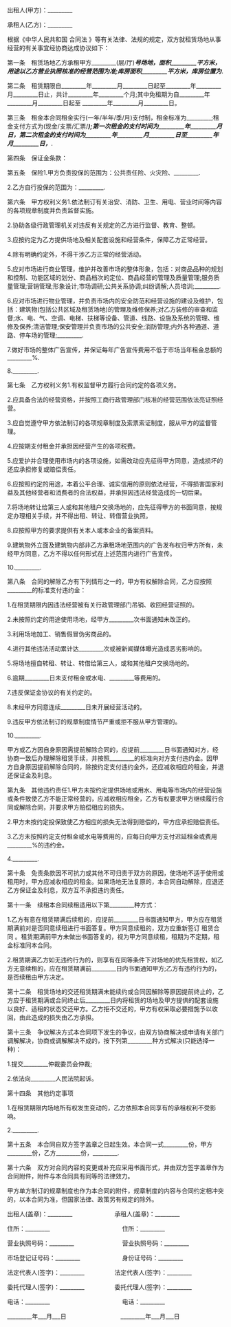 
 


出租人(甲方)：_________


承租人(乙方)：_________


根据《中华人民共和国
合同法
》等有关法律、法规的规定，双方就租赁场地从事经营的有关事宜经协商达成协议如下：


第一条　租赁场地乙方承租甲方_________(层/厅)_________号场地，面积_________平方米，用途以乙方营业执照核准的经营范围为准;库房面积_________平方米，库房位置为_________.


第二条　租赁期限自_________年_________月_________日起至_________年_________月_________日止，共计_________年_________个月;其中免租期为自_________年_________月_________日起至 _________年_________月_________日。


第三条　租金本合同租金实行(一年/半年/季/月)支付制，租金标准为_________;租金支付方式为(现金/支票/汇票/_________);第一次租金的支付时间为_________年_________月 _________日，第二次租金的支付时间为_________年_________月_________日至_________年_________ 月_________日，_________.


第四条　保证金条款：


第五条　保险1.甲方负责投保的范围为：公共责任险、火灾险、_________.


2.乙方自行投保的范围为：_________.


第六条　甲方权利义务1.依法制订有关治安、消防、卫生、用电、营业时间等内容的各项规章制度并负责监督实施。


2.协助各级行政管理机关对违反有关规定的乙方进行监督、教育、整顿。


3.应按约定为乙方提供场地及相关配套设施和经营条件，保障乙方正常经营。


4.除有明确约定外，不得干涉乙方正常的经营活动。


5.应对市场进行商业管理，维护并改善市场的整体形象，包括：对商品品种的规划和控制、功能区域的划分、商品档次的定位、商品经营的管理及质量管理;服务质量管理;营销管理;形象设计;市场调研;公共关系协调;纠纷调解;人员培训;_________.


6.应对市场进行物业管理，并负责市场内的安全防范和经营设施的建设及维护，包括：建筑物(包括公共区域及租赁场地)的管理及维修保养;对乙方装修的审查和监督;水、电、气、空调、电梯、扶梯等设备、管道、线路、设施及系统的管理、维修及保养;清洁管理;保安管理并负责市场的公共安全;消防管理;内外各种通道、道路、停车场的管理;_________.


7.做好市场的整体广告宣传，并保证每年广告宣传费用不低于市场当年租金总额的_________%.


8._________.


第七条　乙方权利义务1.有权监督甲方履行合同约定的各项义务。


2.应具备合法的经营资格，并按照工商行政管理部门核准的经营范围依法亮证照经营。


3.应自觉遵守甲方依法制订的各项规章制度及索票索证制度，服从甲方的监督管理。


4.应按期支付租金并承担因经营产生的各项税费。


5.应爱护并合理使用市场内的各项设施，如需改动应先征得甲方同意，造成损坏的还应承担修复或赔偿责任。


6.应按照约定的用途，本着公平合理、诚实信用的原则依法经营，不得损害国家利益及其他经营者和消费者的合法权益，并承担因违法经营造成的一切后果。


7.将场地转让给第三人或和其他租户交换场地的，应先征得甲方的书面同意，按规定办理相关手续，并不得出租、转让、转借营业执照。


8.应按照甲方的要求提供有关本人或本企业的备案资料。


9.建筑物外立面及建筑物内部非乙方承租场地范围内的广告发布权归甲方所有，未经甲方同意，乙方不得以任何形式在上述范围内进行广告宣传。


10._________.


第八条　合同的解除乙方有下列情形之一的，甲方有权解除合同，乙方应按照_________的标准支付违约金：


1.在租赁期限内因违法经营被有关行政管理部门吊销、收回经营证照的。


2.未按照约定的用途使用场地，经甲方_________次书面通知未改正的。


3.利用场地加工、销售假冒伪劣商品的。


4.进行其他违法活动累计达_________次或被新闻媒体曝光造成恶劣影响的。


5.将场地擅自转租、转让、转借给第三人，或和其他租户交换场地的。


6.逾期_________日未支付租金或水电、_________等费用的。


7.违反保证金协议的有关约定的。


8.未经甲方同意连续_________日未开展经营活动的。


9.违反甲方依法制订的规章制度情节严重或拒不服从甲方管理的。


10._________.


甲方或乙方因自身原因需提前解除合同的，应提前_________日书面通知对方，经协商一致后办理解除租赁手续，并按照_________的标准向对方支付违约金。因甲方自身原因提前解除合同的，除按约定支付违约金外，还应减收相应的租金，并退还保证金及利息。


第九条　其他违约责任1.甲方未按约定提供场地或用水、用电等市场内的经营设施或条件致使乙方不能正常经营的，应减收相应租金，乙方有权要求甲方继续履行合同或解除合同，并要求甲方赔偿相应的损失。


2.甲方未按约定投保致使乙方相应的损失无法得到赔偿的，甲方应承担赔偿责任。


3.乙方未按照约定支付租金或水电等费用的，应每日向甲方支付迟延租金或费用_________%的违约金。


4._________.


第十条　免责条款因不可抗力或其他不可归责于双方的原因，使场地不适于使用或租用时，甲方应减收相应的租金。如果场地无法复原的，本合同自动解除，应退还乙方保证金及利息，双方互不承担违约责任。


第十一条　续租本合同续租适用以下第_________种方式：


1.乙方有意在租赁期满后续租的，应提前_________日书面通知甲方，甲方应在租赁期满前对是否同意续租进行书面答复。甲方同意续租的，双方应重新签订
租赁合同
。租赁期满前甲方未做出书面答复的，视为甲方同意续租，租期为不定期，租金标准同本合同。


2.租赁期满乙方如无违约行为的，则享有在同等条件下对场地的优先租赁权，如乙方无意续租的，应在租赁期满前_________日内书面通知甲方;乙方有违约行为的，是否续租由甲方决定。


第十二条　租赁场地的交还租赁期满未能续约或合同因解除等原因提前终止的，乙方应于租赁期满或合同终止后_________日内将租赁的场地及甲方提供的配套设施以良好、适租的状态交还甲方。乙方拒不交还的，甲方有权采取必要措施予以收回，由此造成的损失由乙方承担。


第十三条　争议解决方式本合同项下发生的争议，由双方协商解决或申请有关部门调解解决，协商或调解解决不成的，按下列第_________种方式解决(只能选择一种)：


1.提交_________仲裁委员会仲裁;


2.依法向_________人民法院起诉。


第十四条　其他约定事项


1.在租赁期限内场地所有权发生变动的，乙方依照本合同享有的承租权利不受影响。


2._________.


第十五条　本合同自双方签字盖章之日起生效。本合同一式_________份，甲方_________份，乙方_________份，_________.


第十六条　双方对合同内容的变更或补充应采用书面形式，并由双方签字盖章作为合同附件，附件与本合同具有同等的法律效力。


甲方单方制订的规章制度也作为本合同的附件，规章制度的内容与合同约定相冲突的，以本合同为准，但国家法律、政策另有规定的除外。


出租人(盖章)：_________　　　　　　　承租人(盖章)：_________


住所：_________　　　　　　　　　　　　住所：_________


营业执照号码：_________　　　　　　　　营业执照号码：_________


市场登记证号码：_________　　　　　　　身份证号码：_________


法定代表人(签字)：_________　　　　　法定代表人(签字)：_________


委托代理人(签字)：_________　　　　　委托代理人(签字)：_________


电话：_________　　　　　　　　　　　　电话：_________


_________年___月___日　　　　　　　　　_________年___月___日
 


 

 
 
 
 
 
  


  
 

  


  


  
 
 
 
 

